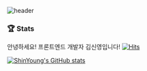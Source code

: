 ![header](https://capsule-render.vercel.app/api?type=venom&color=random&height=300&section=header&text=FE%20김신영&fontSize=90)

### 🏆 Stats
안녕하세요! 프론트엔드 개발자 김신영입니다!
[![Hits](https://hits.seeyoufarm.com/api/count/incr/badge.svg?url=https%3A%2F%2Fgithub.com%2FShinYoung-Kim&count_bg=%233D8FC8&title_bg=%23555555&icon=&icon_color=%23E7E7E7&title=hits&edge_flat=false)](https://hits.seeyoufarm.com)

[![ShinYoung's GitHub stats](https://github-readme-stats.vercel.app/api?username=ShinYoung-Kim&show_icons=true)](https://github.com/anuraghazra/github-readme-stats)
